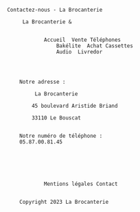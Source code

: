 
        Contactez-nous - La Brocanterie

             La Brocanterie &


                    Accueil  Vente Téléphones
                        Bakélite  Achat Cassettes
                        Audio  Livredor




            Notre adresse :

                 La Brocanterie

                45 boulevard Aristide Briand

                33110 Le Bouscat


            Notre numéro de téléphone :
            05.87.00.81.45






                    Mentions légales Contact


            Copyright 2023 La Brocanterie
